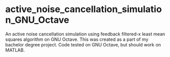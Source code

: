 # active_noise_cancellation_simulation_GNU_Octave
An active noise cancellation simulation using feedback filtered-x least mean squares algorithm on GNU Octave. This was created as a part of my bachelor degree project. Code tested on GNU Octave, but should work on MATLAB. 
